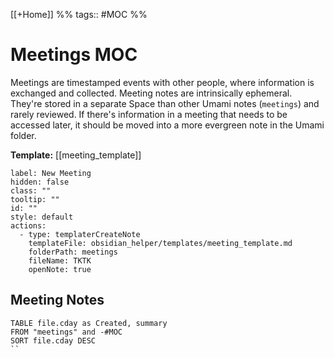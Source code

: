 [[+Home]] %% tags:: #MOC %% 

# Meetings MOC
Meetings are timestamped events with other people, where information is exchanged and collected. Meeting notes are intrinsically ephemeral. They're stored in a separate Space than other Umami notes (`meetings`) and rarely reviewed. If there's information in a meeting that needs to be accessed later, it should be moved into a more evergreen note in the Umami folder. 

**Template:** [[meeting_template]]

```meta-bind-button
label: New Meeting
hidden: false
class: ""
tooltip: ""
id: ""
style: default
actions:
  - type: templaterCreateNote
    templateFile: obsidian_helper/templates/meeting_template.md
    folderPath: meetings
    fileName: TKTK
    openNote: true

```
## Meeting Notes

```dataview
TABLE file.cday as Created, summary
FROM "meetings" and -#MOC
SORT file.cday DESC
``